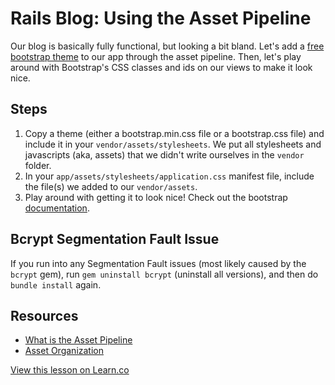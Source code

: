 # Rails Blog: Using the Asset Pipeline

Our blog is basically fully functional, but looking a bit bland. Let's add a [free bootstrap theme](http://bootswatch.com/) to our app through the asset pipeline. Then, let's play around with Bootstrap's CSS classes and ids on our views to make it look nice.

## Steps

1. Copy a theme (either a bootstrap.min.css file or a bootstrap.css file) and include it in your `vendor/assets/stylesheets`. We put all stylesheets and javascripts (aka, assets) that we didn't write ourselves in the `vendor` folder.
2. In your `app/assets/stylesheets/application.css` manifest file, include the file(s) we added to our `vendor/assets`.
3. Play around with getting it to look nice! Check out the bootstrap [documentation](http://getbootstrap.com/css/).

## Bcrypt Segmentation Fault Issue

If you run into any Segmentation Fault issues (most likely caused by the `bcrypt` gem), run `gem uninstall bcrypt` (uninstall all versions), and then do `bundle install` again.

## Resources

* [What is the Asset Pipeline](http://edgeguides.rubyonrails.org/asset_pipeline.html#what-is-the-asset-pipeline-questionmark)
* [Asset Organization](http://edgeguides.rubyonrails.org/asset_pipeline.html#asset-organization)

<a href='https://learn.co/lessons/rails-blog-asset-pipeline' data-visibility='hidden'>View this lesson on Learn.co</a>
